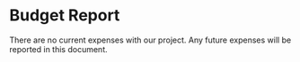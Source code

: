 # Budget Report
There are no current expenses with our project. Any future expenses will be reported in this document.
